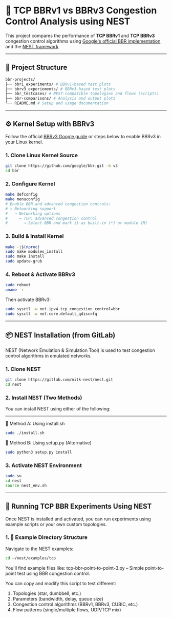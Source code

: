 # 📡 TCP BBRv1 vs BBRv3 Congestion Control Analysis using NEST

This project compares the performance of **TCP BBRv1** and **TCP BBRv3** congestion control algorithms using [Google's official BBR implementation](https://github.com/google/bbr/blob/v3/README.md) and the [NEST framework](https://gitlab.com/nitk-nest/nest).

---

## 📁 Project Structure
```bash
bbr-projects/
├── bbr1_experiments/ # BBRv1-based test plots
├── bbrv3_experiements/ # BBRv3-based test plots
├── bbr_testcases/ # NEST-compatible topologies and flows (scripts)
├── bbr-comparisons/ # Analysis and output plots
└── README.md # Setup and usage documentation
```

---

## ⚙️ Kernel Setup with BBRv3

Follow the official [BBRv3 Google guide](https://github.com/google/bbr/blob/v3/README.md) or steps below to enable BBRv3 in your Linux kernel.

### 1. Clone Linux Kernel Source

```bash
git clone https://github.com/google/bbr.git -b v3
cd bbr
```
### 2. Configure Kernel

```bash
make defconfig
make menuconfig
# Enable BBR and advanced congestion controls:
# → Networking support
#   → Networking options
#     → TCP: advanced congestion control
#       → Select BBR and mark it as built-in (*) or module (M)

```

### 3. Build & Install Kernel

```bash
make -j$(nproc)
sudo make modules_install
sudo make install
sudo update-grub
```

### 4. Reboot & Activate BBRv3
```bash
sudo reboot
uname -r
```

Then activate BBRv3:
```bash
sudo sysctl -w net.ipv4.tcp_congestion_control=bbr
sudo sysctl -w net.core.default_qdisc=fq
```
------------------------------------------------------------

## 📦 NEST Installation (from GitLab)

NEST (Network Emulation & Simulation Tool) is used to test congestion control algorithms in emulated networks.

### 1. Clone NEST

```bash
git clone https://gitlab.com/nitk-nest/nest.git
cd nest
```

### 2. Install NEST (Two Methods)

You can install NEST using either of the following:

---
🔹 Method A: Using install.sh
```bash
sudo ./install.sh
```
🔹 Method B: Using setup.py (Alternative)
```bash
sudo python3 setup.py install
```

### 3. Activate NEST Environment
```bash
sudo su
cd nest
source nest_env.sh
```

--------------------------------

## 🚀 Running TCP BBR Experiments Using NEST

Once NEST is installed and activated, you can run experiments using example scripts or your own custom topologies.

### 1. 📂 Example Directory Structure

Navigate to the NEST examples:
```bash
cd ~/nest/examples/tcp
```
You'll find example files like:
    tcp-bbr-point-to-point-3.py – Simple point-to-point test using BBR congestion control.

You can copy and modify this script to test different:
   1. Topologies (star, dumbbell, etc.)
   2. Parameters (bandwidth, delay, queue size)
   3. Congestion control algorithms (BBRv1, BBRv3, CUBIC, etc.)
   4. Flow patterns (single/multiple flows, UDP/TCP mix)